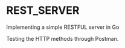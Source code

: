 # REST_SERVER

Implementing a simple RESTFUL server in Go

Testing the HTTP methods through Postman.

